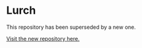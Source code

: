 
# Lurch

This repository has been superseded by a new one.

[Visit the new repository here.](http://www.github.com/lurchmath/lurchmath)

